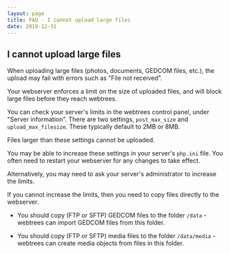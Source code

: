 ```yaml
---
layout: page
title: FAQ - I cannot upload large files
date: 2019-12-31
---
```


## I cannot upload large files

When uploading large files (photos, documents, GEDCOM files, etc.), the upload may fail with errors such as "File not received".

Your webserver enforces a limit on the size of uploaded files, and will block large files before they reach webtrees.

You can check your server's limits in the webtrees control panel, under "Server information".  There are two settings, `post_max_size` and `upload_max_filesize`.  These typically default to 2MB or 8MB.

Files larger than these settings cannot be uploaded.

You may be able to increase these settings in your server's `php.ini` file.  You often need to restart your webserver for any changes to take effect.

Alternatively, you may need to ask your server's administrator to increase the limits.

If you cannot increase the limits, then you need to copy files directly to the webserver.

* You should copy (FTP or SFTP) GEDCOM files to the folder `/data` - webtrees can import GEDCOM files from this folder.

* You should copy (FTP or SFTP) media files to the folder `/data/media` - webtrees can create media objects from files in this folder.
